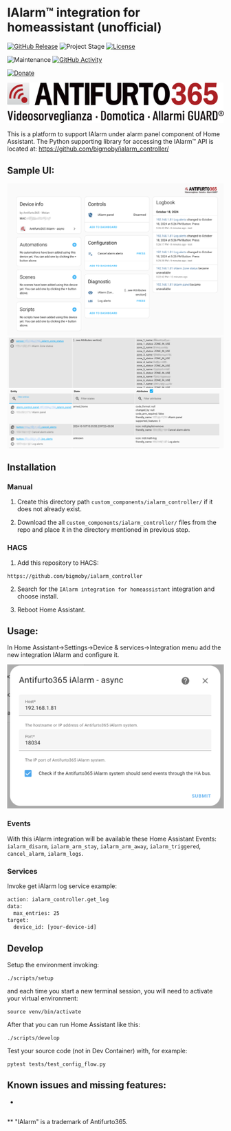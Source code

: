 # IAlarm&trade; integration for homeassistant (unofficial)

[![GitHub Release][releases-shield]][releases]
![Project Stage][project-stage-shield]
[![License][license-shield]](LICENSE.md)

![Maintenance][maintenance-shield]
[![GitHub Activity][commits-shield]][commits]

[![Donate](https://img.shields.io/badge/donate-BuyMeCoffee-yellow.svg)](https://www.buymeacoffee.com/bigmoby)

![IAlarm_LOGO](logo@2x.png)

This is a platform to support IAlarm under alarm panel component of Home Assistant. The Python supporting library for accessing the IAlarm&trade; API is located at: https://github.com/bigmoby/ialarm_controller/

## Sample UI:

![UI_SCREENSHOT3](Capture3.png)
![UI_SCREENSHOT1](Capture.png)
![UI_SCREENSHOT2](Capture2.png)

## Installation

### Manual

1. Create this directory path `custom_components/ialarm_controller/` if it does not already exist.

2. Download the all `custom_components/ialarm_controller/` files from the repo and place it in the directory mentioned in previous step.

### HACS

1. Add this repository to HACS:

```
https://github.com/bigmoby/ialarm_controller
```

2. Search for the `IAlarm integration for homeassistant` integration and choose install.

3. Reboot Home Assistant.

## Usage:

In Home Assistant->Settings->Device & services->Integration menu add the new integration IAlarm and configure it.

![UI_SCREENSHOT4](Capture4.png)

### Events

With this iAlarm integration will be available these Home Assistant Events: `ialarm_disarm`, `ialarm_arm_stay`, `ialarm_arm_away`, `ialarm_triggered`, `cancel_alarm`, `ialarm_logs`.

### Services

Invoke get iAlarm log service example:

```
action: ialarm_controller.get_log
data:
  max_entries: 25
target:
  device_id: [your-device-id]
```

## Develop

Setup the environment invoking:

```
./scripts/setup
```

and each time you start a new terminal session, you will need to activate your virtual environment:

```
source venv/bin/activate
```

After that you can run Home Assistant like this:

```
./scripts/develop
```

Test your source code (not in Dev Container) with, for example:

```
pytest tests/test_config_flow.py
```

## Known issues and missing features:

-

##

\*\* "IAlarm" is a trademark of Antifurto365.

[releases-shield]: https://img.shields.io/github/release/bigmoby/ialarm_controller.svg
[releases]: https://github.com/bigmoby/ialarm_controller/releases
[project-stage-shield]: https://img.shields.io/badge/project%20stage-production%20ready-brightgreen.svg
[license-shield]: https://img.shields.io/github/license/bigmoby/ialarm_controller
[maintenance-shield]: https://img.shields.io/maintenance/yes/2024.svg
[commits-shield]: https://img.shields.io/github/commit-activity/y/bigmoby/ialarm_controller.svg
[commits]: https://img.shields.io/github/commits/bigmoby/ialarm_controller
